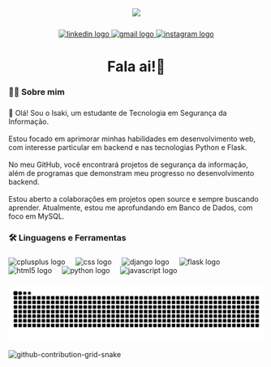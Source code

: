 <div align="center">
  <img height="150" src="https://media1.tenor.com/m/jCk8c5_Q4J0AAAAC/hacker.gif"  />
</div>

###

<div align="center">
  <a href="www.linkedin.com/in/isaki-roberto-a765592a9" target="_blank">
    <img src="https://img.shields.io/static/v1?message=LinkedIn&logo=linkedin&label=&color=0077B5&logoColor=white&labelColor=&style=for-the-badge" height="25" alt="linkedin logo"  />
  </a>
  <a href="mailto:isaki.rob123@gmail.com" target="_blank">
    <img src="https://img.shields.io/static/v1?message=Gmail&logo=gmail&label=&color=D14836&logoColor=white&labelColor=&style=for-the-badge" height="25" alt="gmail logo"  />
  </a>
  <a href="https://www.instagram.com/isak1_14/" target="_blank">
    <img src="https://img.shields.io/static/v1?message=Instagram&logo=instagram&label=&color=E4405F&logoColor=white&labelColor=&style=for-the-badge" height="25" alt="instagram logo"  />
  </a>
</div>

###

<h1 align="center">Fala ai!👋</h1>

###

<h3 align="left">👩‍💻  Sobre mim</h3>

###

<p align="left">👋 Olá! Sou o Isaki, um estudante de Tecnologia em Segurança da Informação.<br><br>Estou focado em aprimorar minhas habilidades em desenvolvimento web, com interesse particular em backend e nas tecnologias Python e Flask.<br><br>No meu GitHub, você encontrará projetos de segurança da informação, além de programas que demonstram meu progresso no desenvolvimento backend.<br><br>Estou aberto a colaborações em projetos open source e sempre buscando aprender. Atualmente, estou me aprofundando em Banco de Dados, com foco em MySQL.</p>

###

<h3 align="left">🛠 Linguagens e Ferramentas</h3>

###

<div align="left">
  <img src="https://cdn.jsdelivr.net/gh/devicons/devicon/icons/cplusplus/cplusplus-original.svg" height="40" alt="cplusplus logo"  />
  <img width="12" />
  <img src="https://cdn.jsdelivr.net/gh/devicons/devicon/icons/css3/css3-original.svg" height="40" alt="css logo"  />
  <img width="12" />
  <img src="https://cdn.jsdelivr.net/gh/devicons/devicon/icons/django/django-plain.svg" height="40" alt="django logo"  />
  <img width="12" />
  <img src="https://cdn.jsdelivr.net/gh/devicons/devicon/icons/flask/flask-original.svg" height="40" alt="flask logo"  />
  <img width="12" />
  <img src="https://cdn.jsdelivr.net/gh/devicons/devicon/icons/html5/html5-original.svg" height="40" alt="html5 logo"  />
  <img width="12" />
  <img src="https://cdn.jsdelivr.net/gh/devicons/devicon/icons/python/python-original.svg" height="40" alt="python logo"  />
  <img width="12" />
  <img src="https://cdn.jsdelivr.net/gh/devicons/devicon/icons/javascript/javascript-original.svg" height="40" alt="javascript logo"  />
</div>

###

<img src="https://raw.githubusercontent.com/isakin14/isakin14/output/snake.svg" alt="Snake animation" />

![github-contribution-grid-snake](https://github.com/isakin14/isakin14/blob/output/dist/github-contribution-grid-snake-dark.svg?sanitize=true)

###
